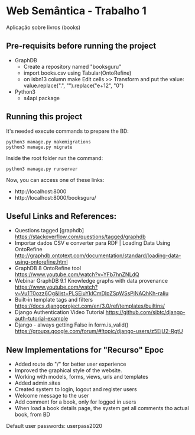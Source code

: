 # Web Semântica - Trabalho 1

Aplicação sobre livros (books)

## Pre-requisits before running the project

- GraphDB
    - Create a repository named "booksguru"
    - import books.csv using Tabular(OntoRefine)
    - on isbn13 column make Edit cells >> Transform and put the value: value.replace(".", "").replace("e+12", "0")
- Python3
    - s4api package

## Running this project

It's needed execute commands to prepare the BD:

```
python3 manage.py makemigrations
python3 manage.py migrate
```

Inside the root folder run the command:

```
python3 manage.py runserver
```

Now, you can access one of these links:
- http://localhost:8000
- http://localhost:8000/booksguru/

## Useful Links and References:

- Questions tagged [graphdb]  
  https://stackoverflow.com/questions/tagged/graphdb
- Importar dados CSV e converter para RDF | Loading Data Using OntoRefine  
  http://graphdb.ontotext.com/documentation/standard/loading-data-using-ontorefine.html
- GraphDB 8 OntoRefine tool  
  https://www.youtube.com/watch?v=YFb7hnZNLdQ
- Webinar GraphDB 9.1 Knowledge graphs with data provenance  
  https://www.youtube.com/watch?v=Vu1T0ozz6Og&list=PLSEiuYkICmDlpZSpWSsPjNAQhKh-raIiu
- Built-in template tags and filters
  https://docs.djangoproject.com/en/3.0/ref/templates/builtins/
- Django Authentication Video Tutorial
  https://github.com/sibtc/django-auth-tutorial-example
- Django - always getting False in form.is_valid()
  https://groups.google.com/forum/#!topic/django-users/z5EjU2-RgtU

## New Implementations for "Recurso" Epoc

- Added route do "/" for better user experience
- Improved the graphical style of the website.
- Working with models, forms, views, urls and templates
- Added admin.sites
- Created system to login, logout and register users
- Welcome message to the user
- Add comment for a book, only for logged in users
- When load a book details page, the system get all comments tho actual book, from BD

Default user passwords: userpass2020
